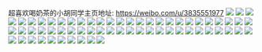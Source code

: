 超喜欢喝奶茶的小胡同学主页地址: https://weibo.com/u/3835551977 
![](https://wx4.sinaimg.cn/mw2000/e49de0e9gy1h8stgs8imqj22c02dpu0x.jpg) 
![](https://wx4.sinaimg.cn/mw2000/e49de0e9gy1h8stgtp33ij21o02807wh.jpg) 
![](https://wx4.sinaimg.cn/mw2000/e49de0e9gy1h8stgt0a4kj21o02804qp.jpg) 
![](https://wx4.sinaimg.cn/mw2000/e49de0e9gy1h86809dp69j21r32cj4qp.jpg) 
![](https://wx4.sinaimg.cn/mw2000/e49de0e9gy1h86820h8pqj21iz1ketvw.jpg) 
![](https://wx4.sinaimg.cn/mw2000/e49de0e9gy1h868213enyj21zu2137my.jpg) 
![](https://wx4.sinaimg.cn/mw2000/e49de0e9gy1h82qkvwpmpj21dy1f2ar0.jpg) 
![](https://wx4.sinaimg.cn/mw2000/e49de0e9gy1h81mn1cjpqj22c02c0b2a.jpg) 
![](https://wx4.sinaimg.cn/mw2000/e49de0e9gy1h7xzhjefvaj20tw0twqdn.jpg) 
![](https://wx4.sinaimg.cn/mw2000/e49de0e9gy1h7xzh68mqcj20m20laaen.jpg) 
![](https://wx4.sinaimg.cn/mw2000/e49de0e9gy1h7xzh6jkbej20ku0kuwjc.jpg) 
![](https://wx4.sinaimg.cn/mw2000/e49de0e9gy1h7xzh6v0fbj20ku0ku43d.jpg) 
![](https://wx4.sinaimg.cn/mw2000/e49de0e9gy1h7vyhdvhvoj20o50or44v.jpg) 
![](https://wx4.sinaimg.cn/mw2000/e49de0e9gy1h7vyhh3p2sj21o0280u0x.jpg) 
![](https://wx4.sinaimg.cn/mw2000/e49de0e9gy1h7vyh4qepaj20ka0l2gpt.jpg) 
![](https://wx4.sinaimg.cn/mw2000/e49de0e9gy1h7vyhdhtnuj20u00vik0s.jpg) 
![](https://wx4.sinaimg.cn/mw2000/e49de0e9gy1h7phd41ovdj20u01400y6.jpg) 
![](https://wx4.sinaimg.cn/mw2000/e49de0e9gy1h7phd4kt3ij20u013dq7n.jpg) 
![](https://wx4.sinaimg.cn/mw2000/e49de0e9gy1h7phd540jrj20u0140jwg.jpg) 
![](https://wx4.sinaimg.cn/mw2000/e49de0e9gy1h7phd7aee4j20u0140q86.jpg) 
![](https://wx4.sinaimg.cn/mw2000/e49de0e9gy1h7phd7qnmxj20u0140n2t.jpg) 
![](https://wx4.sinaimg.cn/mw2000/e49de0e9gy1h7phd888knj20u0140gre.jpg) 
![](https://wx4.sinaimg.cn/mw2000/e49de0e9gy1h7phd8pnt0j20u0140dld.jpg) 
![](https://wx4.sinaimg.cn/mw2000/e49de0e9gy1h7phd99du9j20u014043k.jpg) 
![](https://wx4.sinaimg.cn/mw2000/e49de0e9gy1h7phe0re5xj20u0140443.jpg) 
![](https://wx4.sinaimg.cn/mw2000/e49de0e9gy1h7m6nhcjkzj20n01dswiy.jpg) 
![](https://wx4.sinaimg.cn/mw2000/e49de0e9gy1h7m6nezz4cj20u00vuagv.jpg) 
![](https://wx4.sinaimg.cn/mw2000/e49de0e9gy1h7j05l88zuj22c02c0kjl.jpg) 
![](https://wx4.sinaimg.cn/mw2000/e49de0e9gy1h7gijoyrm3j22c02c0dkm.jpg) 
![](https://wx4.sinaimg.cn/mw2000/e49de0e9gy1h7gijvrp98j20zg0zgdnc.jpg) 
![](https://wx4.sinaimg.cn/mw2000/e49de0e9gy1h79xdwb9wpj20n01dsqta.jpg) 
![](https://wx4.sinaimg.cn/mw2000/e49de0e9gy1h79xdy09b6j20n01dsnip.jpg) 
![](https://wx4.sinaimg.cn/mw2000/e49de0e9gy1h79uec3b9xj22c02c0naf.jpg) 
![](https://wx4.sinaimg.cn/mw2000/e49de0e9gy1h79uedrh4mj22c02c07wi.jpg) 
![](https://wx4.sinaimg.cn/mw2000/e49de0e9gy1h79vsng02pj22c02c0u0x.jpg) 
![](https://wx4.sinaimg.cn/mw2000/e49de0e9gy1h79vspchrzj22c02c07wj.jpg) 
![](https://wx4.sinaimg.cn/mw2000/e49de0e9gy1h79vspzsl0j2140140wr3.jpg) 
![](https://wx4.sinaimg.cn/mw2000/e49de0e9gy1h79vsquw20j21nt1ntkjl.jpg) 
![](https://wx4.sinaimg.cn/mw2000/e49de0e9gy1h79vuylkkvj21mq1n8ay0.jpg) 
![](https://wx4.sinaimg.cn/mw2000/e49de0e9gy1h79vuzp5w4j21o01o0jvl.jpg) 
![](https://wx4.sinaimg.cn/mw2000/e49de0e9gy1h74vlg60dhj21o02801kx.jpg) 
![](https://wx4.sinaimg.cn/mw2000/e49de0e9gy1h74vlh46j6j21o02807b6.jpg) 
![](https://wx4.sinaimg.cn/mw2000/e49de0e9gy1h74vleuuk8j21o02801kx.jpg) 
![](https://wx4.sinaimg.cn/mw2000/e49de0e9gy1h74vlhpddxj21o028079u.jpg) 
![](https://wx4.sinaimg.cn/mw2000/e49de0e9gy1h69xvptwk5j20u00u0dmb.jpg) 
![](https://wx4.sinaimg.cn/mw2000/e49de0e9gy1h69xvq7v6kj20u00u0agq.jpg) 
![](https://wx4.sinaimg.cn/mw2000/e49de0e9gy1h69xvqpp7sj20u00u0dn0.jpg) 
![](https://wx4.sinaimg.cn/mw2000/e49de0e9gy1h69xvr3idij20u00u0jye.jpg) 
![](https://wx4.sinaimg.cn/mw2000/e49de0e9gy1h69xvs5o18j20u00u0ag6.jpg) 
![](https://wx4.sinaimg.cn/mw2000/e49de0e9gy1h69xvpey92j20u00u00z1.jpg) 
![](https://wx4.sinaimg.cn/mw2000/e49de0e9gy1h69xvsjs1lj20u00u0gqr.jpg) 
![](https://wx4.sinaimg.cn/mw2000/e49de0e9gy1h61b4q0durj20v90x3mxq.jpg) 
![](https://wx4.sinaimg.cn/mw2000/e49de0e9gy1h61b4sv0m6j227k27l10c.jpg) 
![](https://wx4.sinaimg.cn/mw2000/e49de0e9gy1h58xeoqanbj22c02c0e82.jpg) 
![](https://wx4.sinaimg.cn/mw2000/e49de0e9gy1h58xes3pu4j20n00mxn04.jpg) 
![](https://wx4.sinaimg.cn/mw2000/e49de0e9gy1h51miorp8rj21o0280u0x.jpg) 
![](https://wx4.sinaimg.cn/mw2000/e49de0e9gy1h51mipn6gsj21o0280u0x.jpg) 
![](https://wx4.sinaimg.cn/mw2000/e49de0e9gy1h51minxzqej21o0280qv5.jpg) 
![](https://wx4.sinaimg.cn/mw2000/e49de0e9gy1h51miq6vvcj21811mphc9.jpg) 
![](https://wx4.sinaimg.cn/mw2000/e49de0e9gy1h51mir1pqaj21o0280qv5.jpg) 
![](https://wx4.sinaimg.cn/mw2000/e49de0e9gy1h4nuigwcpbj20u013zah3.jpg) 
![](https://wx4.sinaimg.cn/mw2000/e49de0e9gy1h4nuiif7a4j20u013ztew.jpg) 
![](https://wx4.sinaimg.cn/mw2000/e49de0e9gy1h4nuihztubj20u0140440.jpg) 
